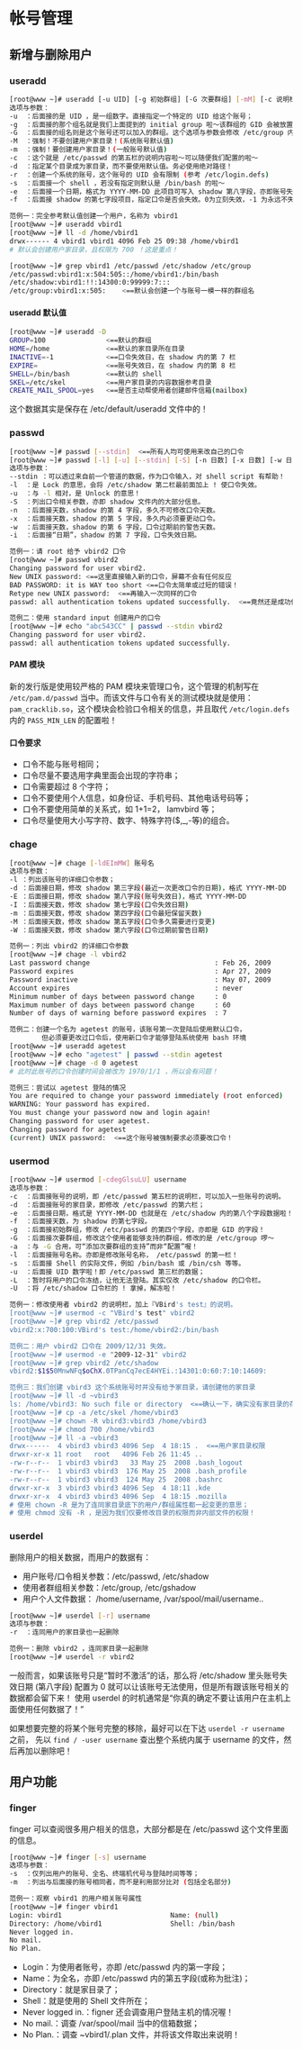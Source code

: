 # 帐号管理

## 新增与删除用户

### useradd

```sh
[root@www ~]# useradd [-u UID] [-g 初始群组] [-G 次要群组] [-mM] [-c 说明栏] [-d 家目录绝对路径] [-s shell] 使用者账号名
选项与参数：
-u  ：后面接的是 UID ，是一组数字。直接指定一个特定的 UID 给这个账号；
-g  ：后面接的那个组名就是我们上面提到的 initial group 啦～该群组的 GID 会被放置到 /etc/passwd 的第四个字段内。
-G  ：后面接的组名则是这个账号还可以加入的群组。这个选项与参数会修改 /etc/group 内的相关数据喔！
-M  ：强制！不要创建用户家目录！(系统账号默认值)
-m  ：强制！要创建用户家目录！(一般账号默认值)
-c  ：这个就是 /etc/passwd 的第五栏的说明内容啦～可以随便我们配置的啦～
-d  ：指定某个目录成为家目录，而不要使用默认值。务必使用绝对路径！
-r  ：创建一个系统的账号，这个账号的 UID 会有限制 (参考 /etc/login.defs)
-s  ：后面接一个 shell ，若没有指定则默认是 /bin/bash 的啦～
-e  ：后面接一个日期，格式为 YYYY-MM-DD 此项目可写入 shadow 第八字段，亦即账号失效日的配置项目啰；
-f  ：后面接 shadow 的第七字段项目，指定口令是否会失效。0为立刻失效，-1 为永远不失效(口令只会过期而强制于登陆时重新配置而已。)

范例一：完全参考默认值创建一个用户，名称为 vbird1
[root@www ~]# useradd vbird1
[root@www ~]# ll -d /home/vbird1
drwx------ 4 vbird1 vbird1 4096 Feb 25 09:38 /home/vbird1
# 默认会创建用户家目录，且权限为 700 ！这是重点！

[root@www ~]# grep vbird1 /etc/passwd /etc/shadow /etc/group
/etc/passwd:vbird1:x:504:505::/home/vbird1:/bin/bash
/etc/shadow:vbird1:!!:14300:0:99999:7:::
/etc/group:vbird1:x:505:    <==默认会创建一个与账号一模一样的群组名
```

#### useradd 默认值

```sh
[root@www ~]# useradd -D
GROUP=100               <==默认的群组
HOME=/home              <==默认的家目录所在目录
INACTIVE=-1             <==口令失效日，在 shadow 内的第 7 栏
EXPIRE=                 <==账号失效日，在 shadow 内的第 8 栏
SHELL=/bin/bash         <==默认的 shell
SKEL=/etc/skel          <==用户家目录的内容数据参考目录
CREATE_MAIL_SPOOL=yes   <==是否主动帮使用者创建邮件信箱(mailbox)
```

这个数据其实是保存在 /etc/default/useradd 文件中的！

### passwd

```sh
[root@www ~]# passwd [--stdin]  <==所有人均可使用来改自己的口令
[root@www ~]# passwd [-l] [-u] [--stdin] [-S] [-n 日数] [-x 日数] [-w 日数] [-i 日期] 账号 <==root 功能
选项与参数：
--stdin ：可以透过来自前一个管道的数据，作为口令输入，对 shell script 有帮助！
-l  ：是 Lock 的意思，会将 /etc/shadow 第二栏最前面加上 ! 使口令失效。
-u  ：与 -l 相对，是 Unlock 的意思！
-S  ：列出口令相关参数，亦即 shadow 文件内的大部分信息。
-n  ：后面接天数，shadow 的第 4 字段，多久不可修改口令天数。
-x  ：后面接天数，shadow 的第 5 字段，多久内必须要更动口令。
-w  ：后面接天数，shadow 的第 6 字段，口令过期前的警告天数。
-i  ：后面接“日期”，shadow 的第 7 字段，口令失效日期。

范例一：请 root 给予 vbird2 口令
[root@www ~]# passwd vbird2
Changing password for user vbird2.
New UNIX password: <==这里直接输入新的口令，屏幕不会有任何反应
BAD PASSWORD: it is WAY too short <==口令太简单或过短的错误！
Retype new UNIX password:  <==再输入一次同样的口令
passwd: all authentication tokens updated successfully.  <==竟然还是成功修改了！

范例二：使用 standard input 创建用户的口令
[root@www ~]# echo "abc543CC" | passwd --stdin vbird2
Changing password for user vbird2.
passwd: all authentication tokens updated successfully.
```

#### PAM 模块

新的发行版是使用较严格的 PAM 模块来管理口令，这个管理的机制写在 ``/etc/pam.d/passwd`` 当中。而该文件与口令有关的测试模块就是使用：``pam_cracklib.so``，这个模块会检验口令相关的信息，并且取代 ``/etc/login.defs`` 内的 ``PASS_MIN_LEN`` 的配置啦！

#### 口令要求

- 口令不能与账号相同；
- 口令尽量不要选用字典里面会出现的字符串；
- 口令需要超过 8 个字符；
- 口令不要使用个人信息，如身份证、手机号码、其他电话号码等；
- 口令不要使用简单的关系式，如 1+1=2， Iamvbird 等；
- 口令尽量使用大小写字符、数字、特殊字符($,\_,-等)的组合。

### chage

```sh
[root@www ~]# chage [-ldEImMW] 账号名
选项与参数：
-l ：列出该账号的详细口令参数；
-d ：后面接日期，修改 shadow 第三字段(最近一次更改口令的日期)，格式 YYYY-MM-DD
-E ：后面接日期，修改 shadow 第八字段(账号失效日)，格式 YYYY-MM-DD
-I ：后面接天数，修改 shadow 第七字段(口令失效日期)
-m ：后面接天数，修改 shadow 第四字段(口令最短保留天数)
-M ：后面接天数，修改 shadow 第五字段(口令多久需要进行变更)
-W ：后面接天数，修改 shadow 第六字段(口令过期前警告日期)

范例一：列出 vbird2 的详细口令参数
[root@www ~]# chage -l vbird2
Last password change                               : Feb 26, 2009
Password expires                                   : Apr 27, 2009
Password inactive                                  : May 07, 2009
Account expires                                    : never
Minimum number of days between password change     : 0
Maximum number of days between password change     : 60
Number of days of warning before password expires  : 7

范例二：创建一个名为 agetest 的账号，该账号第一次登陆后使用默认口令，
        但必须要更改过口令后，使用新口令才能够登陆系统使用 bash 环境
[root@www ~]# useradd agetest
[root@www ~]# echo "agetest" | passwd --stdin agetest
[root@www ~]# chage -d 0 agetest
# 此时此账号的口令创建时间会被改为 1970/1/1 ，所以会有问题！

范例三：尝试以 agetest 登陆的情况
You are required to change your password immediately (root enforced)
WARNING: Your password has expired.
You must change your password now and login again!
Changing password for user agetest.
Changing password for agetest
(current) UNIX password:  <==这个账号被强制要求必须要改口令！
```

### usermod

```sh
[root@www ~]# usermod [-cdegGlsuLU] username
选项与参数：
-c  ：后面接账号的说明，即 /etc/passwd 第五栏的说明栏，可以加入一些账号的说明。
-d  ：后面接账号的家目录，即修改 /etc/passwd 的第六栏；
-e  ：后面接日期，格式是 YYYY-MM-DD 也就是在 /etc/shadow 内的第八个字段数据啦！
-f  ：后面接天数，为 shadow 的第七字段。
-g  ：后面接初始群组，修改 /etc/passwd 的第四个字段，亦即是 GID 的字段！
-G  ：后面接次要群组，修改这个使用者能够支持的群组，修改的是 /etc/group 啰～
-a  ：与 -G 合用，可“添加次要群组的支持”而非“配置”喔！
-l  ：后面接账号名称。亦即是修改账号名称， /etc/passwd 的第一栏！
-s  ：后面接 Shell 的实际文件，例如 /bin/bash 或 /bin/csh 等等。
-u  ：后面接 UID 数字啦！即 /etc/passwd 第三栏的数据；
-L  ：暂时将用户的口令冻结，让他无法登陆。其实仅改 /etc/shadow 的口令栏。
-U  ：将 /etc/shadow 口令栏的 ! 拿掉，解冻啦！
```

```sh
范例一：修改使用者 vbird2 的说明栏，加上『VBird's test』的说明。
[root@www ~]# usermod -c "VBird's test" vbird2
[root@www ~]# grep vbird2 /etc/passwd
vbird2:x:700:100:VBird's test:/home/vbird2:/bin/bash

范例二：用户 vbird2 口令在 2009/12/31 失效。
[root@www ~]# usermod -e "2009-12-31" vbird2
[root@www ~]# grep vbird2 /etc/shadow
vbird2:$1$50MnwNFq$oChX.0TPanCq7ecE4HYEi.:14301:0:60:7:10:14609:

范例三：我们创建 vbird3 这个系统账号时并没有给予家目录，请创建他的家目录
[root@www ~]# ll -d ~vbird3
ls: /home/vbird3: No such file or directory  <==确认一下，确实没有家目录的存在！
[root@www ~]# cp -a /etc/skel /home/vbird3
[root@www ~]# chown -R vbird3:vbird3 /home/vbird3
[root@www ~]# chmod 700 /home/vbird3
[root@www ~]# ll -a ~vbird3
drwx------  4 vbird3 vbird3 4096 Sep  4 18:15 .  <==用户家目录权限
drwxr-xr-x 11 root   root   4096 Feb 26 11:45 ..
-rw-r--r--  1 vbird3 vbird3   33 May 25  2008 .bash_logout
-rw-r--r--  1 vbird3 vbird3  176 May 25  2008 .bash_profile
-rw-r--r--  1 vbird3 vbird3  124 May 25  2008 .bashrc
drwxr-xr-x  3 vbird3 vbird3 4096 Sep  4 18:11 .kde
drwxr-xr-x  4 vbird3 vbird3 4096 Sep  4 18:15 .mozilla
# 使用 chown -R 是为了连同家目录底下的用户/群组属性都一起变更的意思；
# 使用 chmod 没有 -R ，是因为我们仅要修改目录的权限而非内部文件的权限！
```

### userdel

删除用户的相关数据，而用户的数据有：

- 用户账号/口令相关参数：/etc/passwd, /etc/shadow
- 使用者群组相关参数：/etc/group, /etc/gshadow
- 用户个人文件数据： /home/username, /var/spool/mail/username..

```sh
[root@www ~]# userdel [-r] username
选项与参数：
-r  ：连同用户的家目录也一起删除

范例一：删除 vbird2 ，连同家目录一起删除
[root@www ~]# userdel -r vbird2
```

一般而言，如果该账号只是“暂时不激活”的话，那么将 /etc/shadow 里头账号失效日期 (第八字段) 配置为 0 就可以让该账号无法使用，但是所有跟该账号相关的数据都会留下来！ 使用 userdel 的时机通常是“你真的确定不要让该用户在主机上面使用任何数据了！”

如果想要完整的将某个账号完整的移除，最好可以在下达 `userdel -r username` 之前， 先以 `find / -user username` 查出整个系统内属于 username 的文件，然后再加以删除吧！

## 用户功能

### finger

finger 可以查阅很多用户相关的信息，大部分都是在 /etc/passwd 这个文件里面的信息。

```sh
[root@www ~]# finger [-s] username
选项与参数：
-s  ：仅列出用户的账号、全名、终端机代号与登陆时间等等；
-m  ：列出与后面接的账号相同者，而不是利用部分比对 (包括全名部分)

范例一：观察 vbird1 的用户相关账号属性
[root@www ~]# finger vbird1
Login: vbird1                           Name: (null)
Directory: /home/vbird1                 Shell: /bin/bash
Never logged in.
No mail.
No Plan.
```

- Login：为使用者账号，亦即 /etc/passwd 内的第一字段；
- Name：为全名，亦即 /etc/passwd 内的第五字段(或称为批注)；
- Directory：就是家目录了；
- Shell：就是使用的 Shell 文件所在；
- Never logged in.：figner 还会调查用户登陆主机的情况喔！
- No mail.：调查 /var/spool/mail 当中的信箱数据；
- No Plan.：调查 ~vbird1/.plan 文件，并将该文件取出来说明！
